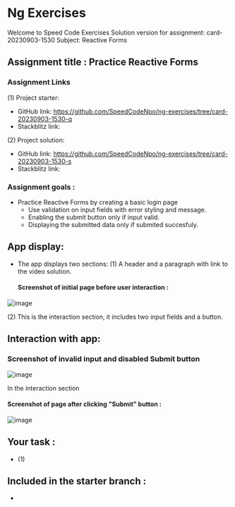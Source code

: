 # Ng Exercises

Welcome to Speed Code Exercises
Solution version for assignment: card-20230903-1530
Subject: Reactive Forms

## Assignment title : Practice Reactive Forms

### Assignment Links

(1) Project starter:

- GitHub link: https://github.com/SpeedCodeNpo/ng-exercises/tree/card-20230903-1530-q
- Stackblitz link:

(2) Project solution:

- GitHub link: https://github.com/SpeedCodeNpo/ng-exercises/tree/card-20230903-1530-s
- Stackblitz link:

### Assignment goals :

- Practice Reactive Forms by creating a basic login page
  - Use validation on input fields with error styling and message.
  - Enabling the submit button only if input valid.
  - Displaying the submitted data only if submited succesfuly.

## App display:

- The app displays two sections:
  (1) A header and a paragraph with link to the video solution.

  #### Screenshot of initial page before user interaction :
![image](https://github.com/SpeedCodeNpo/ng-exercises/assets/132397719/060c04cd-ec3b-4e52-91b8-001f86051471)

  (2) This is the interaction section, it includes two input fields and a button.

## Interaction with app:


### Screenshot of invalid input and disabled Submit button
![image](https://github.com/SpeedCodeNpo/ng-exercises/assets/132397719/a0b423a8-9954-458b-86c7-93443f29c2fd)

In the interaction section 

#### Screenshot of page after clicking "Submit" button :
![image](https://github.com/SpeedCodeNpo/ng-exercises/assets/132397719/7f200763-1064-4405-ae83-438915de6005)


## Your task :
- (1) 

## Included in the starter branch :

- 

